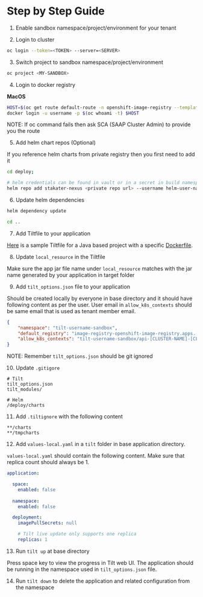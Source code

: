# Step by Step Guide

1) Enable sandbox namespace/project/environment for your tenant

2) Login to cluster

```bash
oc login --token=<TOKEN> --server=<SERVER>
```

3) Switch project to sandbox namespace/project/environment

```bash
oc project <MY-SANDBOX>
```

4) Login to docker registry

**MacOS**

```bash
HOST=$(oc get route default-route -n openshift-image-registry --template='{{ .spec.host }}')
docker login -u username -p $(oc whoami -t) $HOST
```

NOTE: If oc command fails then ask SCA (SAAP Cluster Admin) to provide you the route

5) Add helm chart repos (Optional)

If you reference helm charts from private registry then you first need to add it

```bash
cd deploy;

# helm credentials can be found in vault or in a secret in build namespace
helm repo add stakater-nexus <private repo url> --username helm-user-name --password ********; 
```

6) Update helm dependencies

```bash
helm dependency update

cd ..
```

7) Add Tiltfile to your application 

[Here](Tiltfile) is a sample Tiltfile for a Java based project with a specific [Dockerfile](Dockerfile).

8) Update `local_resource` in the Tiltfile

Make sure the app jar file name under `local_resource` matches with the jar name generated by your application in target folder
 
9) Add `tilt_options.json` file to your application

Should be created locally by everyone in base directory and it should have following content as per the user. User email in `allow_k8s_contexts` should be same email that is used as tenant member email.

```json
{
    "namespace": "tilt-username-sandbox",
    "default_registry": "image-registry-openshift-image-registry.apps.[CLUSTER-NAME].[CLUSTER-ID].kubeapp.cloud/{}",
    "allow_k8s_contexts": "tilt-username-sandbox/api-[CLUSTER-NAME]-[CLUSTER-ID]-kubeapp-cloud:6443/user@email.com"
}
```

NOTE: Remember `tilt_options.json` should be git ignored

10) Update `.gitigore`

```
# Tilt
tilt_options.json
tilt_modules/

# Helm
/deploy/charts
```

11) Add `.tiltignore` with the following content

```
**/charts
**/tmpcharts
```

12) Add `values-local.yaml` in a `tilt` folder in base application directory. 

`values-local.yaml` should contain the following content. Make sure that replica count should always be 1.

```yaml
application:

  space:
    enabled: false
  
  namespace:
    enabled: false

  deployment:
    imagePullSecrets: null

    # Tilt live update only supports one replica
    replicas: 1
```

13) Run `tilt up` at base directory 

Press space key to view the progress in Tilt web UI. The application should be running in the namespace used in `tilt_options.json` file.

14) Run `tilt down` to delete the application and related configuration from the namespace
